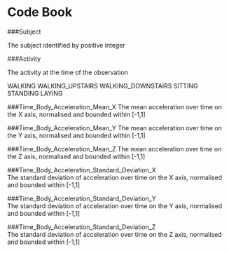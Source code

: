 Code Book
========================================================

###Subject

The subject identified by positive integer

###Activity

The activity at the time of the observation

 WALKING
 WALKING_UPSTAIRS
 WALKING_DOWNSTAIRS
 SITTING
 STANDING
 LAYING

###Time_Body_Acceleration_Mean_X
The mean acceleration over time on the X axis, normalised and bounded within [-1,1]

###Time_Body_Acceleration_Mean_Y
The mean acceleration over time on the Y axis, normalised and bounded within [-1,1]

###Time_Body_Acceleration_Mean_Z
The mean acceleration over time on the Z axis, normalised and bounded within [-1,1]

###Time_Body_Acceleration_Standard_Deviation_X    
The standard deviation of acceleration over time on the X axis, normalised and bounded within [-1,1]

###Time_Body_Acceleration_Standard_Deviation_Y    
The standard deviation of acceleration over time on the Y axis, normalised and bounded within [-1,1]

###Time_Body_Acceleration_Standard_Deviation_Z    
The standard deviation of acceleration over time on the Z axis, normalised and bounded within [-1,1]